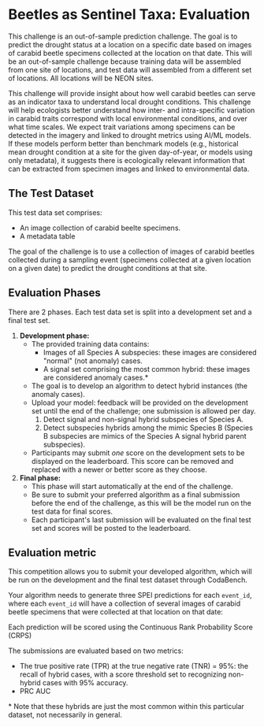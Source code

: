 # Beetles as Sentinel Taxa: Evaluation
This challenge is an out-of-sample prediction challenge. The goal is to predict the drought status at a location on a specific date based on images of carabid beetle specimens collected at the location on that date. This will be an out-of-sample challenge because training data will be assembled from one site of locations, and test data will assembled from a different set of locations. All locations will be NEON sites.

This challenge will provide insight about how well carabid beetles can serve as an indicator taxa to understand local drought conditions. This challenge will help ecologists better understand how inter- and intra-specific variation in carabid traits correspond with local environmental conditions, and over what time scales. We expect trait variations among specimens can be detected in the imagery and linked to drought metrics using AI/ML models. If these models perform better than benchmark models (e.g., historical mean drought condition at a site for the given day-of-year, or models using only metadata), it suggests there is ecologically relevant information that can be extracted from specimen images and linked to environmental data. 

## The Test Dataset
This test data set comprises:
- An image collection of carabid beelte specimens.
- A metadata table

The goal of the challenge is to use a collection of images of carabid beetles collected during a sampling event (specimens collected at a given location on a given date) to predict the drought conditions at that site. 




## Evaluation Phases
There are 2 phases. Each test data set is split into a development set and a final test set.  
1. **Development phase:**
	* The provided training data contains:
		- Images of all Species A subspecies: these images are considered "normal" (not anomaly) cases.
		- A signal set comprising the most common hybrid: these images are considered anomaly cases.*
	* The goal is to develop an algorithm to detect hybrid instances (the anomaly cases).
	* Upload your model: feedback will be provided on the development set until the end of the challenge; one submission is allowed per day.
		1. Detect signal and non-signal hybrid subspecies of Species A. 
		2. Detect subspecies hybrids among the mimic Species B (Species B subspecies are mimics of the Species A signal hybrid parent subspecies).
	* Participants may submit _one_ score on the development sets to be displayed on the leaderboard. This score can be removed and replaced with a newer or better score as they choose.
2. **Final phase:**
	* This phase will start automatically at the end of the challenge.
 	* Be sure to submit your preferred algorithm as a final submission before the end of the challenge, as this will be the model run on the test data for final scores.
	* Each participant's last submission will be evaluated on the final test set and scores will be posted to the leaderboard. 

## Evaluation metric

This competition allows you to submit your developed algorithm, which will be run on the development and the final test dataset through CodaBench.

Your algorithm needs to generate three SPEI predictions for each `event_id`, where each `event_id` will have a collection of several images of carabid beetle specimens that were collected at that location on that date: 

Each prediction will be scored using the Continuous Rank Probability Score (CRPS)

The submissions are evaluated based on two metrics:
- The true positive rate (TPR) at the true negative rate (TNR) = 95%: the recall of hybrid cases, with a score threshold set to recognizing non-hybrid cases with 95% accuracy.
- PRC AUC


\*  Note that these hybrids are just the most common within this particular dataset, not necessarily in general.
